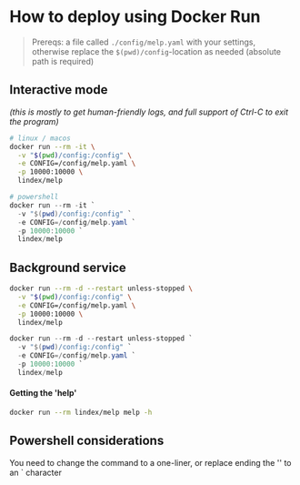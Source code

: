 # How to deploy using Docker Run

> Prereqs: a file called `./config/melp.yaml` with your settings,<br/>
> otherwise replace the `$(pwd)/config`-location as needed (absolute path is required)


## Interactive mode
_(this is mostly to get human-friendly logs, and full support of Ctrl-C to exit the program)_
```sh
# linux / macos
docker run --rm -it \
  -v "$(pwd)/config:/config" \
  -e CONFIG=/config/melp.yaml \
  -p 10000:10000 \
  lindex/melp
```

```powershell
# powershell
docker run --rm -it `
  -v "$(pwd)/config:/config" `
  -e CONFIG=/config/melp.yaml `
  -p 10000:10000 `
  lindex/melp
```

## Background service
```sh
docker run --rm -d --restart unless-stopped \
  -v "$(pwd)/config:/config" \
  -e CONFIG=/config/melp.yaml \
  -p 10000:10000 \
  lindex/melp
```

```powershell
docker run --rm -d --restart unless-stopped `
  -v "$(pwd)/config:/config" `
  -e CONFIG=/config/melp.yaml `
  -p 10000:10000 `
  lindex/melp
```

#### Getting the 'help'
```sh
docker run --rm lindex/melp melp -h
```

## Powershell considerations
You need to change the command to a one-liner, or replace ending the '\' to an \` character